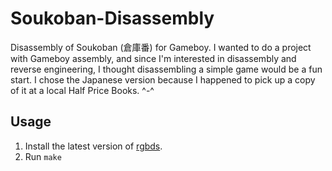 # Soukoban-Disassembly
Disassembly of Soukoban (倉庫番) for Gameboy. I wanted to do a project with Gameboy assembly, and since I'm interested in disassembly and reverse engineering, I thought disassembling a simple game would be a fun start. I chose the Japanese version because I happened to pick up a copy of it at a local Half Price Books. ^-^

## Usage

1. Install the latest version of [rgbds](https://github.com/rednex/rgbds#1-installing-rgbds).
2. Run `make`
